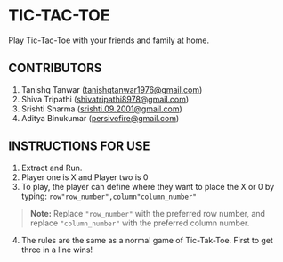 # **TIC-TAC-TOE**
Play Tic-Tac-Toe with your friends and family at home.
## **CONTRIBUTORS**
1. Tanishq Tanwar (tanishqtanwar1976@gmail.com)
2. Shiva Tripathi (shivatripathi8978@gmail.com)
3. Srishti Sharma (srishti.09.2001@gmail.com)
4. Aditya Binukumar (persivefire@gmail.com)
## **INSTRUCTIONS FOR USE**
1. Extract and Run.
2. Player one is X and Player two is 0
3. To play, the player can define where they want to place the X or 0 by typing: `row"row_number",column"column_number"`
> **Note:** Replace `"row_number"` with the preferred row number, and replace `"column_number"` with the preferred column number.
4. The rules are the same as a normal game of Tic-Tak-Toe. First to get three in a line wins!
